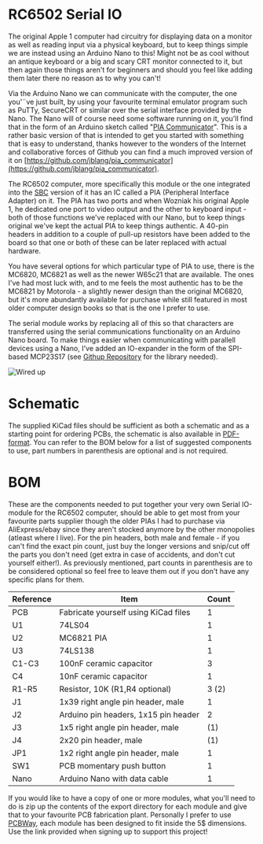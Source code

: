 # RC6502 Serial IO

The original Apple 1 computer had circuitry for displaying data on a monitor as well as reading input via a physical keyboard, but to keep things simple we are instead using an Arduino Nano to this! Might not be as cool without an antique keyboard or a big and scary CRT monitor connected to it, but then again those things aren't for beginners and should you feel like adding them later there no reason as to why you can't!

Via the Arduino Nano we can communicate with the computer, the one you'¨ve just built, by using your favourite terminal emulator program such as PuTTy, SecureCRT or similar over the serial interface provided by the Nano. The Nano will of course need some software running on it, you'll find that in the form of an Arduino sketch called "[PIA Communicator](https://github.com/tebl/RC6502/tree/master/RC6502%20Serial%20IO/pia_communicator)". This is a rather basic version of that is intended to get you started with something that is easy to understand, thanks however to the wonders of the Internet and collaborative forces of Github you can find a much improved version of it on [https://github.com/jblang/pia_communicator](https://github.com/jblang/pia_communicator).

The RC6502 computer, more specifically this module or the one integrated into the [SBC](https://github.com/tebl/RC6502-Apple-1-Replica/tree/master/RC6502%20Apple%201%20SBC) version of it has an IC called a PIA (Peripheral Interface Adapter) on it. The PIA has two ports and when Wozniak his original Apple 1, he dedicated one port to video output and the other to keyboard input - both of those functions we've replaced with our Nano, but to keep things original we've kept the actual PIA to keep things authentic. A 40-pin headers in addition to a couple of pull-up resistors have been added to the board so that one or both of these can be later replaced with actual hardware.

You have several options for which particular type of PIA to use, there is the MC6820, MC6821 as well as the newer W65c21 that are available. The ones I've had most luck with, and to me feels the most authentic has to be the MC6821 by Motorola - a slightly newer design than the original MC6820, but it's more abundantly available for purchase while still featured in most older computer design books so that is the one I prefer to use.

The serial module works by replacing all of this so that characters are transferred using the serial communications functionality on an Arduino Nano board. To make things easier when communicating with parallell devices using a Nano, I've added an IO-expander in the form of the SPI-based MCP23S17 (see [Githup Repository](https://github.com/MajenkoLibraries/MCP23S17) for the library needed).

![Wired up](https://github.com/tebl/RC6502/raw/master/RC6502%20Serial%20IO/gallery/2017-06-02%2019.50.00.jpg)

# Schematic
The supplied KiCad files should be sufficient as both a schematic and as a starting
point for ordering PCBs, the schematic is also available in
[PDF-format](https://github.com/tebl/RC6502/raw/master/RC6502%20Serial%20IO/export/RC6502%20Serial%20IO.pdf). You can refer to the BOM below for a list of suggested components to use, part numbers in parenthesis are optional and is not required.

# BOM
These are the components needed to put together your very own Serial IO-module for the RC6502 computer, should be able to get most from your favourite parts supplier though the older PIAs I had to purchase via AliExpress/ebay since they aren't stocked anymore by the other monopolies (atleast where I live). For the pin headers, both male and female - if you can't find the exact pin count, just buy the longer versions and snip/cut off the parts you don't need (get extra in case of accidents, and don't cut yourself either!). As previously mentioned, part counts in parenthesis are to be considered optional so feel free to leave them out if you don't have any specific plans for them.

| Reference | Item                                  | Count  |
| --------- | ------------------------------------- | ------ |
| PCB       | Fabricate yourself using KiCad files  |     1  |
| U1        | 74LS04                                |     1  |
| U2        | MC6821 PIA                            |     1  |
| U3        | 74LS138                               |     1  |
| C1-C3     | 100nF ceramic capacitor               |     3  |
| C4        | 10nF ceramic capacitor                |     1  |
| R1-R5     | Resistor, 10K (R1,R4 optional)        |  3 (2) |
| J1        | 1x39 right angle pin header, male     |     1  |
| J2        | Arduino pin headers, 1x15 pin header  |     2  |
| J3        | 1x5 right angle pin header, male      |    (1) |
| J4        | 2x20 pin header, male                 |    (1) |
| JP1       | 1x2 right angle pin header, male      |     1  |
| SW1       | PCB momentary push button             |     1  |
| Nano      | Arduino Nano with data cable          |     1  |

If you would like to have a copy of one or more modules, what you'll need to do is zip up the contents of the export directory for each module and give that to your favourite PCB fabrication plant. Personally I prefer to use [PCBWay](https://www.pcbway.com/setinvite.aspx?inviteid=88707), each module has been designed to fit inside the 5$ dimensions. Use the link provided when signing up to support this project!